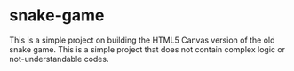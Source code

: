 # snake-game
This is a simple project on building the HTML5 Canvas version of the old snake game. This is a simple project that does not contain complex logic or not-understandable codes.
